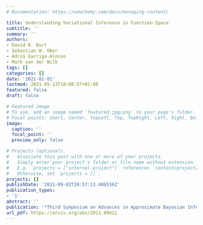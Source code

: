 ```yaml
---
# Documentation: https://wowchemy.com/docs/managing-content/

title: Understanding Variational Inference in Function-Space
subtitle: ''
summary: ''
authors:
- David R. Burt
- Sebastian W. Ober
- Adrià Garriga-Alonso
- Mark van der Wilk
tags: []
categories: []
date: '2021-01-01'
lastmod: 2021-05-13T10:08:57+01:00
featured: false
draft: false

# Featured image
# To use, add an image named `featured.jpg/png` to your page's folder.
# Focal points: Smart, Center, TopLeft, Top, TopRight, Left, Right, BottomLeft, Bottom, BottomRight.
image:
  caption: ''
  focal_point: ''
  preview_only: false

# Projects (optional).
#   Associate this post with one or more of your projects.
#   Simply enter your project's folder or file name without extension.
#   E.g. `projects = ["internal-project"]` references `content/project/deep-learning/index.md`.
#   Otherwise, set `projects = []`.
projects: []
publishDate: '2021-09-02T20:57:13.406536Z'
publication_types:
- '1'
abstract: ''
publication: '*Third Symposium on Advances in Approximate Bayesian Inference*'
url_pdf: https://arxiv.org/abs/2011.09421
---
```

